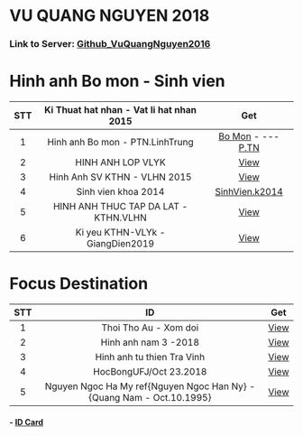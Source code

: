 # VU QUANG NGUYEN 2018 
### Link to Server: [Github_VuQuangNguyen2016](https://vuquangnguyen2016.github.io/Webpage/) 
# Hinh anh Bo mon - Sinh vien

|STT |Ki Thuat hat nhan - Vat li hat nhan 2015 |Get|
|:--:|:--:|:--:|
|1  |   Hinh anh Bo mon - PTN.LinhTrung                            |   [Bo Mon](https://github.com/vuquangnguyen2018/WebStudio/issues/15)   - --- [P.TN](https://github.com/vuquangnguyen2018/WebStudio/issues/19 )          |
|2  |   HINH ANH LOP VLYK                           |   [View](https://github.com/vuquangnguyen2018/WebStudio/issues/3)             |
|3  |   Hinh Anh SV KTHN - VLHN 2015                |   [View](https://github.com/vuquangnguyen2018/WebStudio/issues/8)             |
|4  |   Sinh vien khoa 2014                         |   [SinhVien.k2014](https://github.com/vuquangnguyen2018/WebStudio/issues/5)   |
|5  |   HINH ANH THUC TAP DA LAT - KTHN.VLHN        |   [View](https://github.com/vuquangnguyen2018/WebStudio/issues/2)             |
|6  |   Ki yeu KTHN-VLYk - GiangDien2019        |   [View](https://github.com/vuquangnguyen2018/WebStudio/issues/2)             |




# Focus Destination

|STT |ID |Get|
|:--:|:--:|:--:|
|1  |   Thoi Tho Au - Xom doi                                                   |   [View](https://github.com/vuquangnguyen2018/WebStudio/issues/17)             |
|2  |   Hinh anh nam 3 -2018                                                    |   [View](https://github.com/vuquangnguyen2018/WebStudio/issues/4)              |
|3  |   Hinh anh tu thien Tra Vinh                                              |   [View](https://github.com/vuquangnguyen2018/WebStudio/issues/1)              |
|4  |   HocBongUFJ/Oct 23.2018                                                  |   [View](https://github.com/vuquangnguyen2018/WebStudio/issues/16)             |
|5  |   Nguyen Ngoc Ha My ref{Nguyen Ngoc Han Ny} - {Quang Nam - Oct.10.1995}          |   [View](https://github.com/vuquangnguyen2018/WebStudio/issues/13)             |



#### - [ID Card](https://github.com/vuquangnguyen2018/WebStudio/issues/12)
